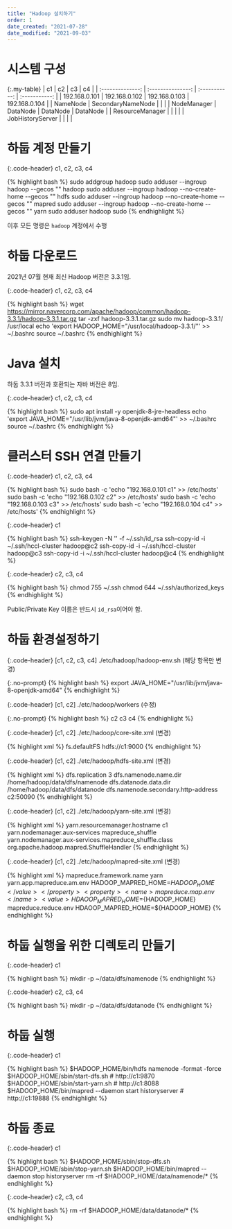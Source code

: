 ```yaml
---
title: "Hadoop 설치하기"
order: 1
date_created: "2021-07-28"
date_modified: "2021-09-03"
---
```


# 시스템 구성

{:.my-table}
|        c1        |        c2         |      c3       |      c4       |
| :--------------: | :---------------: | :-----------: | :-----------: |
|  192.168.0.101   |   192.168.0.102   | 192.168.0.103 | 192.168.0.104 |
|     NameNode     | SecondaryNameNode |               |               |
|   NodeManager    |     DataNode      |   DataNode    |   DataNode    |
| ResourceManager  |                   |               |               |
| JobHistoryServer |                   |               |               |

<style>
	.my-table {
		width: 100%;
		border-collapse: collapse;
	}
	.my-table th {
		background-color: #DCDCD1;
	}
	.my-table th, .my-table td {
		width: 25%;
		text-align: center;
		border: 1px solid #cccccc;
		padding: 0.5em;
	}

</style>

# 하둡 계정 만들기

{:.code-header}
c1, c2, c3, c4

{% highlight bash %}
sudo addgroup hadoop
sudo adduser --ingroup hadoop --gecos "" hadoop
sudo adduser --ingroup hadoop --no-create-home --gecos "" hdfs
sudo adduser --ingroup hadoop --no-create-home --gecos "" mapred
sudo adduser --ingroup hadoop --no-create-home --gecos "" yarn
sudo adduser hadoop sudo
{% endhighlight %}

이후 모든 명령은 `hadoop` 계정에서 수행

# 하둡 다운로드

2021년 07월 현재 최신 Hadoop 버전은 3.3.1임.

{:.code-header}
c1, c2, c3, c4

{% highlight bash %}
wget https://mirror.navercorp.com/apache/hadoop/common/hadoop-3.3.1/hadoop-3.3.1.tar.gz
tar -zxf hadoop-3.3.1.tar.gz
sudo mv hadoop-3.3.1/ /usr/local
echo 'export HADOOP_HOME="/usr/local/hadoop-3.3.1/"' >> ~/.bashrc
source ~/.bashrc
{% endhighlight %}

# Java 설치

하둡 3.3.1 버전과 호환되는 자바 버전은 8임.

{:.code-header}
c1, c2, c3, c4

{% highlight bash %}
sudo apt install -y openjdk-8-jre-headless
echo 'export JAVA_HOME="/usr/lib/jvm/java-8-openjdk-amd64"' >> ~/.bashrc
source ~/.bashrc
{% endhighlight %}

# 클러스터 SSH 연결 만들기

{:.code-header}
c1, c2, c3, c4

{% highlight bash %}
sudo bash -c 'echo "192.168.0.101 c1" >> /etc/hosts'
sudo bash -c 'echo "192.168.0.102 c2" >> /etc/hosts'
sudo bash -c 'echo "192.168.0.103 c3" >> /etc/hosts'
sudo bash -c 'echo "192.168.0.104 c4" >> /etc/hosts'
{% endhighlight %}

{:.code-header}
c1

{% highlight bash %}
ssh-keygen -N '' -f ~/.ssh/id_rsa
ssh-copy-id -i ~/.ssh/hccl-cluster hadoop@c2
ssh-copy-id -i ~/.ssh/hccl-cluster hadoop@c3
ssh-copy-id -i ~/.ssh/hccl-cluster hadoop@c4
{% endhighlight %}

{:.code-header}
c2, c3, c4

{% highlight bash %}
chmod 755 ~/.ssh
chmod 644 ~/.ssh/authorized_keys
{% endhighlight %}

Public/Private Key 이름은 반드시 `id_rsa`이어야 함.

# 하둡 환경설정하기

{:.code-header}
[c1, c2, c3, c4] ./etc/hadoop/hadoop-env.sh (해당 항목만 변경)

{:.no-prompt}
{% highlight bash %}
export JAVA_HOME="/usr/lib/jvm/java-8-openjdk-amd64"
{% endhighlight %}

{:.code-header}
[c1, c2] ./etc/hadoop/workers (수정)

{:.no-prompt}
{% highlight bash %}
c2
c3
c4
{% endhighlight %}

{:.code-header}
[c1, c2] ./etc/hadoop/core-site.xml (변경)

{% highlight xml %}
<configuration>
	<property>
		<name>fs.defaultFS</name>
		<value>hdfs://c1:9000</value>
	</property>
</configuration>
{% endhighlight %}

{:.code-header}
[c1, c2] ./etc/hadoop/hdfs-site.xml (변경)

{% highlight xml %}
<configuration>
	<property>
		<name>dfs.replication</name>
		<value>3</value>
	</property>
	<property>
		<name>dfs.namenode.name.dir</name>
		<value>/home/hadoop/data/dfs/namenode</value>
	</property>
	<property>
		<name>dfs.datanode.data.dir</name>
		<value>/home/hadoop/data/dfs/datanode</value>
	</property>
	<property>
		<name>dfs.namenode.secondary.http-address</name>
		<value>c2:50090</value>
	</property>
</configuration>
{% endhighlight %}

{:.code-header}
[c1, c2] ./etc/hadoop/yarn-site.xml (변경)

{% highlight xml %}
<configuration>
	<property>
		<name>yarn.resourcemanager.hostname</name>
		<value>c1</value>
	</property>
	<property>
		<name>yarn.nodemanager.aux-services</name>
		<value>mapreduce_shuffle</value>
	</property>
	<property>
		<name>yarn.nodemanager.aux-services.mapreduce_shuffle.class</name>
		<value>org.apache.hadoop.mapred.ShuffleHandler</value>
	</property>
</configuration>
{% endhighlight %}

{:.code-header}
[c1, c2] ./etc/hadoop/mapred-site.xml (변경)

{% highlight xml %}
<configuration>
	<property>
		<name>mapreduce.framework.name</name>
		<value>yarn</value>
	</property>
	<property>
		<name>yarn.app.mapreduce.am.env</name>
		<value>HADOOP_MAPRED_HOME=${HADOOP_HOME}</value>
	</property>
	<property>
		<name>mapreduce.map.env</name>
		<value>HDAOOP_MAPRED_HOME=${HADOOP_HOME}</value>
	</property>
	<property>
		<name>mapreduce.reduce.env</name>
		<value>HDAOOP_MAPRED_HOME=${HADOOP_HOME}</value>
	</property>
</configuration>
{% endhighlight %}

# 하둡 실행을 위한 디렉토리 만들기

{:.code-header}
c1

{% highlight bash %}
mkdir -p ~/data/dfs/namenode
{% endhighlight %}

{:.code-header}
c2, c3, c4

{% highlight bash %}
mkdir -p ~/data/dfs/datanode
{% endhighlight %}

# 하둡 실행

{:.code-header}
c1

{% highlight bash %}
$HADOOP_HOME/bin/hdfs namenode -format -force
$HADOOP_HOME/sbin/start-dfs.sh  # http://c1:9870
$HADOOP_HOME/sbin/start-yarn.sh  # http://c1:8088
$HADOOP_HOME/bin/mapred --daemon start historyserver  # http://c1:19888
{% endhighlight %}

# 하둡 종료

{:.code-header}
c1

{% highlight bash %}
$HADOOP_HOME/sbin/stop-dfs.sh
$HADOOP_HOME/sbin/stop-yarn.sh
$HADOOP_HOME/bin/mapred --daemon stop historyserver
rm -rf $HADOOP_HOME/data/namenode/*
{% endhighlight %}

{:.code-header}
c2, c3, c4

{% highlight bash %}
rm -rf $HADOOP_HOME/data/datanode/*
{% endhighlight %}